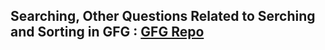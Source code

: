 ## Searching, Other Questions Related to Serching and Sorting in GFG : [GFG Repo](https://github.com/devmohit-live/GFG_Repo)
